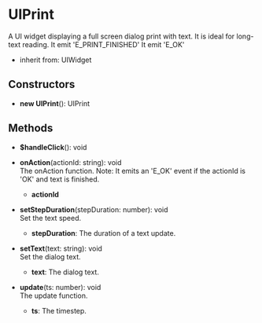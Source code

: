# UIPrint

A UI widget displaying a full screen dialog print with text.
It is ideal for long-text reading.
It emit 'E_PRINT_FINISHED'
It emit 'E_OK'
- inherit from: UIWidget
## Constructors
- **new UIPrint**(): UIPrint   
## Methods
- **$handleClick**(): void   

- **onAction**(actionId: string): void   
The onAction function.
Note: It emits an 'E_OK' event if the actionId is 'OK' and text is finished.
   - **actionId**

- **setStepDuration**(stepDuration: number): void   
Set the text speed.
   - **stepDuration**: The duration of a text update.

- **setText**(text: string): void   
Set the dialog text.
   - **text**: The dialog text.

- **update**(ts: number): void   
The update function.
   - **ts**: The timestep.
